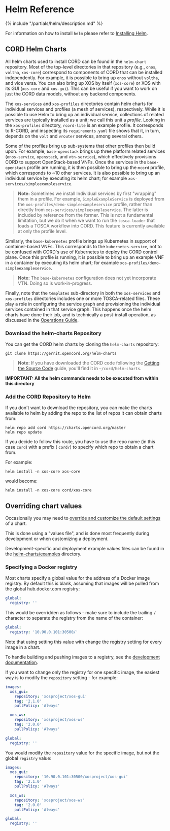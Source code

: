 # Helm Reference

{% include "/partials/helm/description.md" %}

For information on how to install `helm` please refer to
[Installing Helm](../prereqs/helm.md).

## CORD Helm Charts

All helm charts used to install CORD can be found in the `helm-chart`
repository. Most of the top-level directories in that repository
(e.g., `onos`, `voltha`, `xos-core`) correspond to components of
CORD that can be installed independently. For example, it is possible
to bring up `onos` without `voltha`, and vice versa. You can also
bring up XOS by itself (`xos-core`) or XOS with its GUI (`xos-core`
and `xos-gui`). This can be useful if you want to work on just the
CORD data models, without any backend components.

The `xos-services` and `xos-profiles` directories contain helm
charts for individual services and profiles (a mesh of services),
respectively. While it is possible to use Helm to bring up an
individual service, collections of related services are typically
installed as a unit; we call this unit a *profile.* Looking in the
`xos-profiles` directory, `rcord-lite` is an example profile. It
corresponds to R-CORD, and inspecting its `requirements.yaml`
file shows that it, in turn, depends on the `volt` and `vrouter`
services, among several others.

Some of the profiles bring up sub-systems that other profiles then
build upon. For example, `base-openstack` brings up three platform
related services (`onos-service`, `openstack`, and `vtn-service`),
which effectively provisions CORD to support OpenStack-based VNFs.
Once the services in the `base-openstack` profile are running, it
is then possible to bring up the `mcord` profile, which corresponds
to ~10 other services. It is also possible to bring up an individual
service by executing its helm chart; for example
`xos-services/simpleexampleservice`.

> **Note:** Sometimes we install Individual services by first
> "wrapping" them in a profile. For example,
> `SimpleExampleService` is deployed from the
> `xos-profiles/demo-simpleexampleservice` profile, rather
> than directly from `xos-services/simpleexampleservice`.
> The latter is included by reference from the former.
> This is not a fundamental limitation, but we do it when we
> want to run the `tosca-loader` that loads a TOSCA workflow
> into CORD. This feature is currently available at only
> the profile level.

Similarly, the `base-kubernetes` profile brings up Kubernetes in
support of container-based VNFs. This corresponds to the
`kubernetes-service`, not to be confused with CORD's use of
Kubernetes to deploy the CORD control plane. Once this profile is
running, it is possible to bring up an example VNF in a container
by executing its helm chart; for example
`xos-profiles/demo-simpleexampleservice`.

> **Note:** The `base-kubernetes` configuration does not yet
> incorporate VTN. Doing so is work-in-progress.

Finally, note that the `templates` sub-directory in both the
`xos-services` and `xos-profiles` directories includes one or
more TOSCA-related files. These play a role in configuring the
service graph and provisioning the individual services contained
in that service graph. This happens once the helm charts have
done their job, and is technically a post-install operation, as
discussed in the [Operations Guide](../operating_cord/operating_cord.md).

### Download the helm-charts Repository

You can get the CORD helm charts by cloning the `helm-charts` repository:

```shell
git clone https://gerrit.opencord.org/helm-charts
```

> **Note:** If you have downloaded the CORD code following the [Getting the Source
> Code](../developer/getting_the_code.md) guide, you'll find it in
> `~/cord/helm-charts`.

**IMPORTANT: All the helm commands needs to be executed from within this directory**

### Add the CORD Repository to Helm

If you don't want to download the repository, you can make the charts available
to helm by adding the repo to the list of repos it can obtain charts from:

```shell
helm repo add cord https://charts.opencord.org/master
helm repo update
```

If you decide to follow this route, you have to use the repo name (in this case
`cord`) with a prefix ( `cord/`) to specify which repo to obtain a chart from.

For example:

```shell
helm install -n xos-core xos-core
```

would become:

```shell
helm install -n xos-core cord/xos-core
```

## Overriding chart values

Occasionally you may need to [override and customize the default
settings](https://docs.helm.sh/using_helm/#customizing-the-chart-before-installing)
of a chart.

This is done using a "values file", and is done most frequently during
development or when customizing a deployment.

Development-specific and deployment example values files can be found in the
[helm-charts/examples](https://gerrit.opencord.org/gitweb?p=helm-charts.git;a=tree;f=examples)
directory.

### Specifying a Docker registry

Most charts specify a global value for the address of a Docker image registry.
By default this is blank, assuming that images will be pulled from the global
hub.docker.com registry:

```yaml
global:
  registry: ''
```

This would be overridden as follows - make sure to include the trailing `/`
character to separate the registry from the name of the container:

```yaml
global:
  registry: '10.90.0.101:30500/'
```

Note that using setting this value with change the registry setting for every
image in a chart.

To handle building and pushing images to a registry, see the [development
documentation](../developer/workflows/local.md#pushing-changes-to-a-remote-registry).

If you want to change only the registry for one specific image, the easiest way
is to modify the `repository` setting - for example:

```yaml
images:
  xos_gui:
    repository: 'xosproject/xos-gui'
    tag: '2.1.0'
    pullPolicy: 'Always'

  xos_ws:
    repository: 'xosproject/xos-ws'
    tag: '2.0.0'
    pullPolicy: 'Always'

global:
  registry: ''
```

You would modify the `repository` value for the specific image, but not the
global `registry` value:

```yaml
images:
  xos_gui:
    repository: '10.90.0.101:30500/xosproject/xos-gui'
    tag: '2.1.0'
    pullPolicy: 'Always'

  xos_ws:
    repository: 'xosproject/xos-ws'
    tag: '2.0.0'
    pullPolicy: 'Always'

global:
  registry: ''
```

